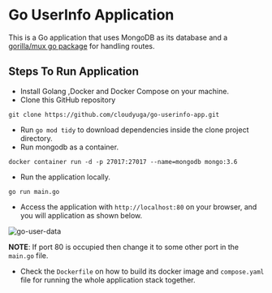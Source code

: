 # Go UserInfo Application
This is a Go application that uses MongoDB as its database and a [gorilla/mux go package](https://pkg.go.dev/github.com/gorilla/mux) for handling routes.

## Steps To Run Application
- Install Golang ,Docker and Docker Compose on your machine.
- Clone this GitHub repository
```
git clone https://github.com/cloudyuga/go-userinfo-app.git
```
- Run `go mod tidy` to download dependencies inside the clone project directory.
- Run mongodb as a container.
```
docker container run -d -p 27017:27017 --name=mongodb mongo:3.6
```
- Run the application locally.
```
go run main.go
```
- Access the application with `http://localhost:80` on your browser, and you will application as shown below.
  
![go-user-data](https://github.com/oshi36/go-userinfo-app/assets/47573417/43f87e53-0e98-426e-83ca-4241bc1b5f7f)

**NOTE**: If port 80 is occupied then change it to some other port in the `main.go` file.

- Check the `Dockerfile` on how  to build its docker image and `compose.yaml` file for running the whole application stack together.
